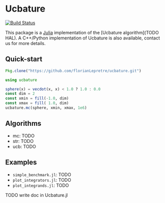 # Ucbature

[![Build Status](https://travis-ci.org/florianLepretre/ucbature.svg?branch=master)](https://travis-ci.org/florianLepretre/ucbature)

This package is a [Julia](http://julialang.org/) implementation of the
[Ucbature algorithm](TODO HAL). A C++/Python implementation of Ucbature is also
available, contact us for more details.

## Quick-start

```julia
Pkg.clone("https://github.com/florianLepretre/ucbature.git")

using ucbature

sphere(x) = vecdot(x, x) < 1.0 ? 1.0 : 0.0
const dim = 2
const xmin = fill(-1.0, dim)
const xmax = fill( 1.0, dim)
ucbature.mc(sphere, xmin, xmax, 1e6)
```

## Algorithms

- mc: TODO
- str: TODO
- ucb: TODO

## Examples

- `simple_benchmark.jl`: TODO
- `plot_integrators.jl`: TODO
- `plot_integrands.jl`: TODO


TODO write doc in Ucbature.jl

